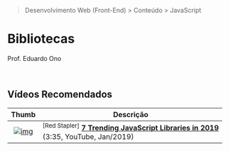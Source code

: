 > Desenvolvimento Web (Front-End) > Conteúdo > JavaScript

# Bibliotecas

Prof. Eduardo Ono

<br>

## Vídeos Recomendados

| Thumb | Descrição |
| :-: | --- |
| [![img](https://img.youtube.com/vi/2Km9zWkbLtA/default.jpg)](https://www.youtube.com/watch?v=2Km9zWkbLtA "7 Trending JavaScript Libraries in 2019") | <sup>[Red Stapler]</sup> [__7 Trending JavaScript Libraries in 2019__](https://www.youtube.com/watch?v=2Km9zWkbLtA) <br> (3:35, YouTube, Jan/2019)

<br>

